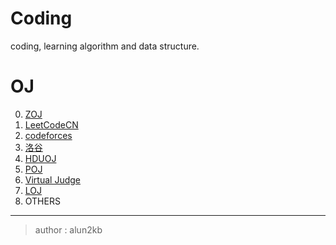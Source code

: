 # Coding
coding, learning algorithm and data structure.

# OJ
0. [ZOJ](https://zoj.pintia.cn/)
1. [LeetCodeCN](https://leetcode-cn.com/)
2. [codeforces](http://codeforces.com/)
3. [洛谷](https://www.luogu.com.cn/)
4. [HDUOJ](http://acm.hdu.edu.cn/)
5. [POJ](http://poj.org/)
6. [Virtual Judge](https://vjudge.net/)
7. [LOJ](https://loj.ac/)
8. OTHERS

---
> author : alun2kb
